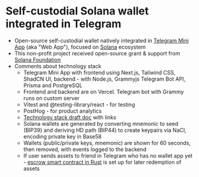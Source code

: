 

# Self-custodial Solana wallet integrated in Telegram

- Open-source self-custodial wallet natively integrated in [Telegram Mini App](https://core.telegram.org/bots/webapps) (aka "Web App"), focused on [Solana](https://solana.org/) ecosystem 
- This non-profit project received open-source grant & support from [Solana Foundation](https://solana.org/)
- Comments about technology stack
  - Telegram Mini App with frontend using Next.js, Tailwind CSS, ShadCN UI, backend - with Node.js, Grammyjs Telegram Bot API, Prisma and PostgreSQL
  - Frontend and backend are on Vercel. Telegram bot with Grammy runs on custom server 
  - Vitest and @testing-library/react - for testing
  - PostHog - for product analytics
  - [Technology stack draft doc](https://docs.google.com/document/d/1Pu1EfcJXpTwt6qpT4_J8EyxcadXzZ1eKophB-sXNDhg/edit?tab=t.0#heading=h.2mxkq8s3nl0w) with links
  - Solana wallets are generated by converting mnemonic to seed (BIP39) and deriving HD path (BIP44) to create keypairs via NaCl, encoding private key in Base58
  - Wallets (public/private keys, mnemonic) are shown for 60 seconds, then removed, with events logged to the backend 
  - If user sends assets to friend in Telegram who has no wallet app yet - [escrow smart contract in Rust](https://github.com/ctrlsa/instant-send-program) is set up for later redemption of assets 
